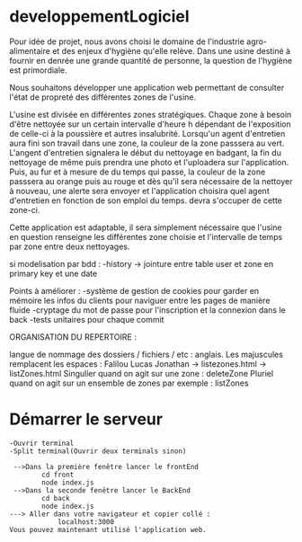 # developpementLogiciel


Pour idée de projet, nous avons choisi le domaine de l'industrie agro-alimentaire et des enjeux d'hygiène qu'elle relève.
Dans une usine destiné à fournir en denrée une grande quantité de personne, la question de l'hygiène est primordiale.

Nous souhaitons développer une application web permettant de consulter l'état de propreté des différentes zones de l'usine.

L'usine est divisée en différentes zones stratégiques.
Chaque zone à besoin d'être nettoyée sur un certain intervalle d'heure h dépendant de l'exposition de celle-ci à la poussière et
autres insalubrité.
Lorsqu'un agent d'entretien aura fini son travail dans une zone, la couleur de la zone passsera au vert.
L'angent d'entretien signalera le début du nettoyage en badgant, la fin du nettoyage de même puis prendra une photo et 
l'uploadera sur l'application.
Puis, au fur et à mesure de du temps qui passe, la couleur de la zone passsera au orange puis au rouge et dès qu'il sera nécessaire
de la nettoyer à nouveau, une alerte sera envoyer et l'application choisira quel agent d'entretien en fonction de son emploi du temps.
devra s'occuper de cette zone-ci.

Cette  application est adaptable, il sera simplement nécessaire que l'usine en question renseigne les différentes zone choisie et 
l'intervalle de temps par zone entre deux nettoyages.



si modelisation par bdd :
-history -> jointure entre table user et zone en primary key et une date 

Points à améliorer :
-système de gestion de cookies pour garder en mémoire les infos du clients pour naviguer entre les pages de manière fluide
-cryptage du mot de passe pour l'inscription et la connexion dans le back
-tests unitaires pour chaque commit




ORGANISATION DU REPERTOIRE : 

langue de nommage des dossiers / fichiers / etc : anglais.
Les majuscules remplacent les espaces : Falilou Lucas Jonathan -> listezones.html -> listZones.html
Singulier quand on agit sur une zone : deleteZone
Pluriel quand on agit sur un ensemble de zones par exemple : listZones


# Démarrer le serveur

    -Ouvrir terminal
    -Split terminal(Ouvrir deux terminals sinon)

     -->Dans la première fenêtre lancer le frontEnd 
            cd front 
            node index.js
     -->Dans la seconde fenêtre lancer le BackEnd
            cd back
            node index.js
    ---> Aller dans votre navigateur et copier collé :
                localhost:3000
    Vous pouvez maintenant utilisé l'application web.
